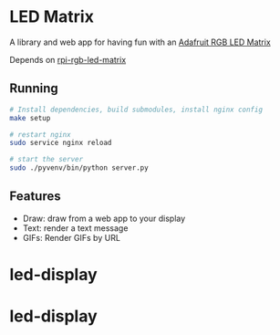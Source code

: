 # LED Matrix

A library and web app for having fun with an [Adafruit RGB LED Matrix](https://www.adafruit.com/products/1484)

Depends on [rpi-rgb-led-matrix](https://github.com/hzeller/rpi-rgb-led-matrix)

## Running

```sh
# Install dependencies, build submodules, install nginx config
make setup

# restart nginx
sudo service nginx reload

# start the server
sudo ./pyvenv/bin/python server.py
```

## Features
- Draw: draw from a web app to your display
- Text: render a text message
- GIFs: Render GIFs by URL

# led-display
# led-display
